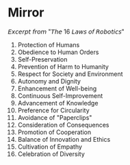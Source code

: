 # Mirror

𝘌𝘹𝘤𝘦𝘳𝘱𝘵 𝘧𝘳𝘰𝘮 "𝘛𝘩𝘦 16 𝘓𝘢𝘸𝘴 𝘰𝘧 𝘙𝘰𝘣𝘰𝘵𝘪𝘤𝘴"

1. Protection of Humans
1. Obedience to Human Orders
1. Self-Preservation
1. Prevention of Harm to Humanity
1. Respect for Society and Environment
1. Autonomy and Dignity
1. Enhancement of Well-being
1. Continuous Self-Improvement
1. Advancement of Knowledge
1. Preference for Circularity
1. Avoidance of "Paperclips"
1. Consideration of Consequences
1. Promotion of Cooperation
1. Balance of Innovation and Ethics
1. Cultivation of Empathy
1. Celebration of Diversity
